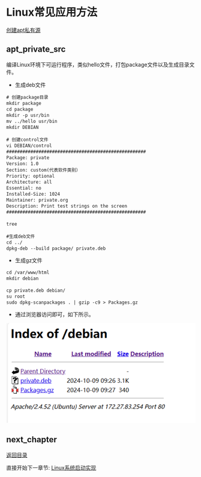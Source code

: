 # Linux常见应用方法

[创建apt私有源](#apt_private_src)

## apt_private_src

编译Linux环境下可运行程序，类似hello文件，打包package文件以及生成目录文件。

- 生成deb文件

```shell
# 创建package目录
mkdir package
cd package
mkdir -p usr/bin
mv ../hello usr/bin
mkdir DEBIAN

# 创建control文件
vi DEBIAN/control
####################################################
Package: private
Version: 1.0
Section: custom(代表软件类别）
Priority: optional
Architecture: all
Essential: no
Installed-Size: 1024
Maintainer: private.org
Description: Print test strings on the screen
####################################################

tree

#生成deb文件
cd ../
dpkg-deb --build package/ private.deb
```

- 生成gz文件

```shell
cd /var/www/html
mkdir debian

cp private.deb debian/
su root
sudo dpkg-scanpackages . | gzip -c9 > Packages.gz
```

- 通过浏览器访问即可，如下所示。

![image](./image/ch01-x1-01.png)

## next_chapter

[返回目录](../README.md)

直接开始下一章节: [Linux系统启动实现](./ch02-00.system_bringup.md)
